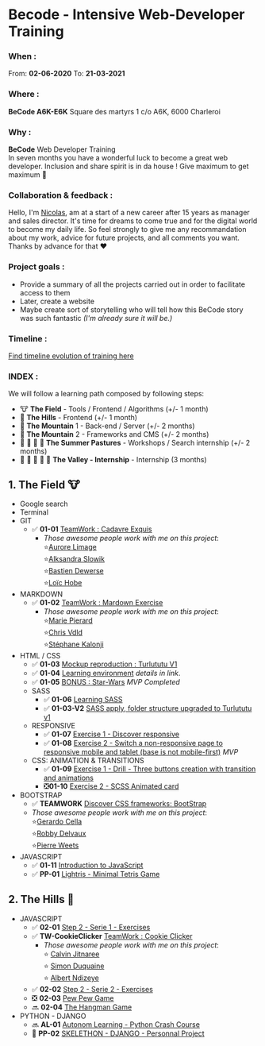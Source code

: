 # Becode - Intensive Web-Developer Training
  
  ### When : 
  From:  **02-06-2020**
  To:  **21-03-2021**

  ### Where : 
  **BeCode A6K-E6K** 
  Square des martyrs 
  1 c/o A6K, 6000 Charleroi

  ### Why :
  **BeCode** Web Developer Training  
  In seven months you have a wonderful luck to become a great web developer. Inclusion and share spirit is in da house !
  Give maximum to get maximum :rocket:

### Collaboration & feedback : 
  Hello, I'm [Nicolas](https://github.com/nicode-be), am at a start of a new career after 15 years as manager and sales director. It's time for dreams to come true and for the digital world to become my daily life.
  So feel strongly to give me any recommandation about my work, advice for future projects, and all comments you want.  
  Thanks by advance for that :heart:  
  

### Project goals : 
* Provide a summary of all the projects carried out in order to facilitate access to them
* Later, create a website 
* Maybe create sort of storytelling who will tell how this BeCode story was such fantastic *(I'm already sure it will be.)*

### Timeline :  
[Find timeline evolution of training here](https://timelines.gitkraken.com/timeline/2e12cc334eb0406b84bf7a6339e666c4?range=2020-05-26_2020-06-27)  

### INDEX :
We will follow a learning path composed by following steps:  

* :cow: **The Field** - Tools / Frontend / Algorithms (+/- 1 month)  
* :horse: **The Hills** - Frontend (+/- 1 month)  
* :goat: **The Mountain** 1 - Back-end / Server (+/- 2 months)  
* :ram: **The Mountain** 2 - Frameworks and CMS (+/- 2 months)  
* :cow2: :goat: :ram: :horse: **The Summer Pastures** - Workshops / Search internship (+/- 2 months)  
* :dart: :raised_hands: :racehorse: :dragon: :rocket: **The Valley - Internship** - Internship (3 months)  
  
## 1. **The Field** :cow:
  * Google search 
  * Terminal
  * GIT 
    * :white_check_mark: **01-01** [TeamWork : Cadavre Exquis](https://github.com/nicode-be/01-01-Exercise-Cadavre-Exquis) 
      * *Those awesome people work with me on this project*:  
       :star:[Aurore Limage](https://github.com/riizbae)   
       :star:[Alksandra Slowik](https://github.com/88aleksandra88)  
       :star:[Bastien Dewerse](https://github.com/DewerseB)  
       :star:[Loïc Hobe](https://github.com/loichobe)  
  * MARKDOWN  
    * :white_check_mark: **01-02** [TeamWork : Mardown Exercise](https://github.com/nicode-be/01-02-Exercise-markdown)  
      * *Those awesome people work with me on this project*:   
       :star:[Marie Pierard](https://github.com/Marie-Pierard)   
       :star:[Chris Vdld](https://github.com/ch-vdld-dev)  
       :star:[Stéphane Kalonji](https://github.com/kalonjis)  
  * HTML / CSS  
      * :white_check_mark: **01-03** [Mockup reproduction : Turlututu V1](https://github.com/nicode-be/01-03-Turlututu) 
      * :white_check_mark: **01-04** [Learning environment](https://github.com/nicode-be/01-04-Learning-environment) *details in link*. 
      * :white_check_mark: **01-05** [BONUS : Star-Wars](https://github.com/nicode-be/01-05-Star-wars-crawl) *MVP Completed*
    * SASS   
      * :white_check_mark: **01-06** [Learning SASS](https://github.com/nicode-be/01-06-Learning-sass)  
      * :white_check_mark: **01-03-V2** [SASS apply, folder structure upgraded to Turlututu v1](https://github.com/nicode-be/01-03-Turlututu) 
    * RESPONSIVE  
      * :white_check_mark: **01-07** [Exercise 1 - Discover responsive](https://github.com/nicode-be/01-07-Responsive-discover-exercise) 
      * :white_check_mark: **01-08** [Exercise 2 - Switch a non-responsive page to responsive mobile and tablet (base is not mobile-first)](https://github.com/nicode-be/01-08-Responsive-zozor) *MVP* 
    * CSS: ANIMATION & TRANSITIONS
      * :white_check_mark: **01-09** [Exercise 1 - Drill - Three buttons creation with transition and animations](https://github.com/nicode-be/01-09-becode-animation-css) 
      * :negative_squared_cross_mark:**01-10** [Exercise 2 - SCSS Animated card](https://github.com/nicode-be/01-10-scss-animated-card)
  * BOOTSTRAP
    *  :white_check_mark: **TEAMWORK** [Discover CSS frameworks: BootStrap](https://github.com/nicode-be/restaurant-css-framework)  
      * *Those awesome people work with me on this project*:    
      :star:[Gerardo Cella](https://github.com/GerardoCella7)   
      :star:[Robby Delvaux](https://github.com/Delvaux1986)  
      :star:[Pierre Weets](https://github.com/PierreWeets) 
  * JAVASCRIPT
    *  :white_check_mark: **01-11** [Introduction to JavaScript](https://github.com/nicode-be/01-11-algo-js)
    * :white_check_mark: **PP-01** [Lightris - Minimal Tetris Game](https://github.com/nicode-be/PP-01-Tetris-js)   

## 2. **The Hills** :horse:
  * JAVASCRIPT
    * :white_check_mark: **02-01** [Step 2 - Serie 1 - Exercises](https://github.com/nicode-be/02-01-js-step2) 
    * :white_check_mark: **TW-CookieClicker** [TeamWork : Cookie Clicker](https://github.com/nicode-be/TW-CookieClicker)  
      * *Those awesome people work with me on this project*:   
      :star: [Calvin Jitnaree](https://github.com/Calvin781)  
      :star: [Simon Duquaine](https://github.com/simonduquaine)  
      :star: [Albert Ndizeye](https://github.com/AlbertNd)  
    * :white_check_mark: **02-02** [Step 2 - Serie 2 - Exercises](https://github.com/nicode-be/02-02-js-step2-part2)    
    * :negative_squared_cross_mark: **02-03** [Pew Pew Game](https://github.com/nicode-be/02-03-PewPew)  
    * :soon: **02-04** [The Hangman Game](https://github.com/nicode-be/02-04-Hangman)
  * PYTHON - DJANGO
    * :soon: **AL-01** [Autonom Learning - Python Crash Course](https://github.com/nicode-be/AL-01-PythonCrashCourse)  
    * :construction: **PP-02** [SKELETHON - DJANGO - Personnal Project](https://github.com/nicode-be/PP-02-Skelethon)  
 






